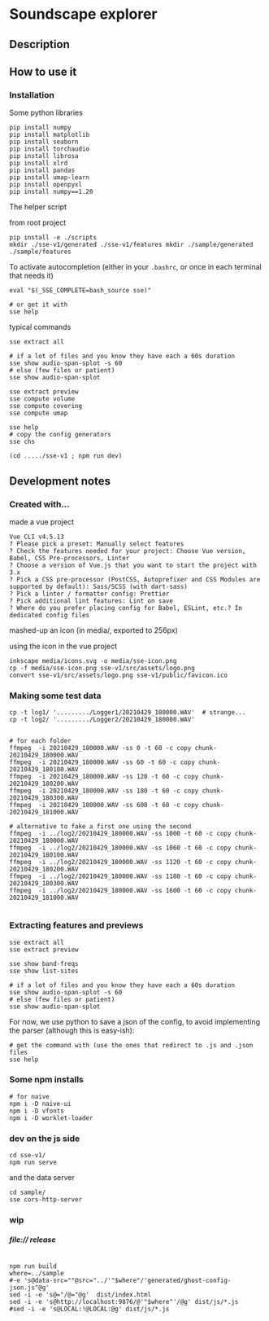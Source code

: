 # Soundscape explorer

## Description


## How to use it

### Installation

Some python libraries

~~~
pip install numpy
pip install matplotlib
pip install seaborn
pip install torchaudio
pip install librosa
pip install xlrd
pip install pandas
pip install umap-learn
pip install openpyxl
pip install numpy==1.20
~~~

The helper script

from root project

~~~
pip install -e ./scripts
mkdir ./sse-v1/generated ./sse-v1/features mkdir ./sample/generated ./sample/features
~~~

To activate autocompletion (either in your `.bashrc`, or once in each terminal that needs it)

~~~
eval "$(_SSE_COMPLETE=bash_source sse)"

# or get it with
sse help
~~~


typical commands

~~~
sse extract all

# if a lot of files and you know they have each a 60s duration
sse show audio-span-splot -s 60
# else (few files or patient)
sse show audio-span-splot

sse extract preview
sse compute volume
sse compute covering
sse compute umap

sse help
# copy the config generators
sse chs

(cd ...../sse-v1 ; npm run dev)
~~~




## Development notes

### Created with...

made a vue project

~~~output
Vue CLI v4.5.13
? Please pick a preset: Manually select features
? Check the features needed for your project: Choose Vue version, Babel, CSS Pre-processors, Linter
? Choose a version of Vue.js that you want to start the project with 3.x
? Pick a CSS pre-processor (PostCSS, Autoprefixer and CSS Modules are supported by default): Sass/SCSS (with dart-sass)
? Pick a linter / formatter config: Prettier
? Pick additional lint features: Lint on save
? Where do you prefer placing config for Babel, ESLint, etc.? In dedicated config files
~~~

mashed-up an icon (in media/, exported to 256px)

using the icon in the vue project

~~~
inkscape media/icons.svg -o media/sse-icon.png
cp -f media/sse-icon.png sse-v1/src/assets/logo.png
convert sse-v1/src/assets/logo.png sse-v1/public/favicon.ico
~~~

### Making some test data

~~~
cp -t log1/ '........./Logger1/20210429_180000.WAV'  # strange... 
cp -t log2/ '........./Logger2/20210429_180000.WAV'


# for each folder
ffmpeg  -i 20210429_180000.WAV -ss 0 -t 60 -c copy chunk-20210429_180000.WAV
ffmpeg  -i 20210429_180000.WAV -ss 60 -t 60 -c copy chunk-20210429_180100.WAV
ffmpeg  -i 20210429_180000.WAV -ss 120 -t 60 -c copy chunk-20210429_180200.WAV
ffmpeg  -i 20210429_180000.WAV -ss 180 -t 60 -c copy chunk-20210429_180300.WAV
ffmpeg  -i 20210429_180000.WAV -ss 600 -t 60 -c copy chunk-20210429_181000.WAV

# alternative to fake a first one using the second
ffmpeg  -i ../log2/20210429_180000.WAV -ss 1000 -t 60 -c copy chunk-20210429_180000.WAV
ffmpeg  -i ../log2/20210429_180000.WAV -ss 1060 -t 60 -c copy chunk-20210429_180100.WAV
ffmpeg  -i ../log2/20210429_180000.WAV -ss 1120 -t 60 -c copy chunk-20210429_180200.WAV
ffmpeg  -i ../log2/20210429_180000.WAV -ss 1180 -t 60 -c copy chunk-20210429_180300.WAV
ffmpeg  -i ../log2/20210429_180000.WAV -ss 1600 -t 60 -c copy chunk-20210429_181000.WAV


~~~

### Extracting features and previews

~~~
sse extract all
sse extract preview

sse show band-freqs
sse show list-sites

# if a lot of files and you know they have each a 60s duration
sse show audio-span-splot -s 60
# else (few files or patient)
sse show audio-span-splot
~~~

For now, we use python to save a json of the config, to avoid implementing the parser (although this is easy-ish):

~~~
# get the command with (use the ones that redirect to .js and .json files
sse help
~~~

### Some npm installs

~~~
# for naive
npm i -D naive-ui
npm i -D vfonts
npm i -D worklet-loader
~~~

### dev on the js side

~~~
cd sse-v1/
npm run serve 
~~~

and the data server

~~~
cd sample/
sse cors-http-server
~~~

### wip

##### file:// release

~~~

npm run build
where=../sample
#-e 's@data-src=""@src="../'"$where"/'generated/ghost-config-json.js"@g'
sed -i -e 's@="/@="@g'  dist/index.html
sed -i -e 's@http://localhost:9876/@'"$where"'/@g' dist/js/*.js
#sed -i -e 's@LOCAL:!@LOCAL:@g' dist/js/*.js
~~~
